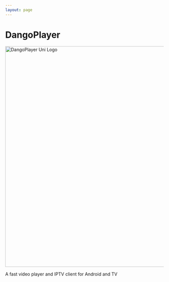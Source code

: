 ```yaml
---
layout: page
---
```

# DangoPlayer

<img alt='DangoPlayer Uni Logo' width='700' src='https://bruno-chanrio.github.io/DangoPlayer/assets/img/DangoPlayerUni_Logo.png'/>

A fast video player and IPTV client for Android and TV
